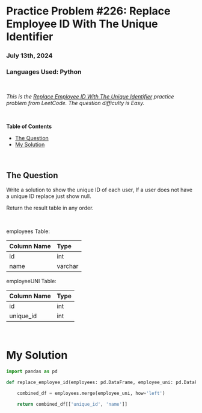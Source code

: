# **Practice Problem #226: Replace Employee ID With The Unique Identifier**
### July 13th, 2024
### Languages Used: Python

<br>

*This is the [Replace Employee ID With The Unique Identifier](https://leetcode.com/problems/replace-employee-id-with-the-unique-identifier/description/?lang=pythondata) practice problem from LeetCode. The question difficulty is Easy.*

<br>

**Table of Contents**

-   [The Question](#the-question)
-   [My Solution](#my-solution)
  
<br>

## The Question

Write a solution to show the unique ID of each user, If a user does not have a unique ID replace just show null.

Return the result table in any order.

<br>

employees Table:

| Column Name  | Type    |
|:-------------|:--------|
| id           | int     |
| name         | varchar |

employeeUNI Table:

| Column Name  | Type    |
|:-------------|:--------|
| id           | int     |
| unique_id    | int     |


<br>

# My Solution

``` Python
import pandas as pd

def replace_employee_id(employees: pd.DataFrame, employee_uni: pd.DataFrame) -> pd.DataFrame:

    combined_df = employees.merge(employee_uni, how='left')

    return combined_df[['unique_id', 'name']]
```
